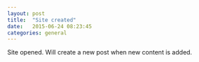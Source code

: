 ```yaml
---
layout: post
title:  "Site created"
date:   2015-06-24 08:23:45
categories: general
---
```


Site opened. Will create a new post when new content is added.


[jekyll-gh]: https://github.com/mojombo/jekyll
[jekyll]:    http://jekyllrb.com
